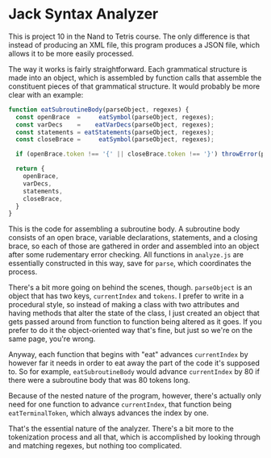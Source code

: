 # Jack Syntax Analyzer

This is project 10 in the Nand to Tetris course. The only difference is that instead of producing an XML file, this program produces a JSON file, which allows it to be more easily processed.

The way it works is fairly straightforward. Each grammatical structure is made into an object, which is assembled by function calls that assemble the constituent pieces of that grammatical structure. It would probably be more clear with an example:

```js
function eatSubroutineBody(parseObject, regexes) {
  const openBrace  =     eatSymbol(parseObject, regexes);
  const varDecs    =    eatVarDecs(parseObject, regexes);
  const statements = eatStatements(parseObject, regexes);
  const closeBrace =     eatSymbol(parseObject, regexes);

  if (openBrace.token !== '{' || closeBrace.token !== '}') throwError(parseObject);

  return {
    openBrace,
    varDecs,
    statements,
    closeBrace,
  }
}
```

This is the code for assembling a subroutine body. A subroutine body consists of an open brace, variable declarations, statements, and a closing brace, so each of those are gathered in order and assembled into an object after some rudementary error checking. All functions in `analyze.js` are essentially constructed in this way, save for `parse`, which coordinates the process.

There's a bit more going on behind the scenes, though. `parseObject` is an object that has two keys, `currentIndex` and `tokens`. I prefer to write in a procedural style, so instead of making a class with two attributes and having methods that alter the state of the class, I just created an object that gets passed around from function to function being altered as it goes. If you prefer to do it the object-oriented way that's fine, but just so we're on the same page, you're wrong.

Anyway, each function that begins with "eat" advances `currentIndex` by however far it needs in order to eat away the part of the code it's supposed to. So for example, `eatSubroutineBody` would advance `currentIndex` by 80 if there were a subroutine body that was 80 tokens long.

Because of the nested nature of the program, however, there's actually only need for one function to advance `currentIndex`, that function being `eatTerminalToken`, which always advances the index by one.

That's the essential nature of the analyzer. There's a bit more to the tokenization process and all that, which is accomplished by looking through and matching regexes, but nothing too complicated.
